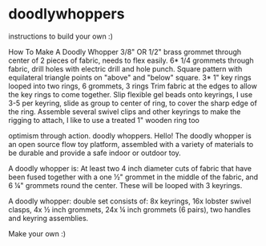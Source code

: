 # doodlywhoppers
instructions to build your own :)

How To Make A Doodly Whopper
3/8" OR 1/2" brass grommet through center of 2 pieces of fabric, needs to flex easily.
6* 1/4 grommets through fabric, drill holes with electric drill and hole punch. Square pattern with equilateral triangle points on "above" and "below" square.
3* 1" key rings looped into two rings, 6 grommets, 3 rings
Trim fabric at the edges to allow the key rings to come together.
Slip flexible gel beads onto keyrings, I use 3-5 per keyring, slide as group to center of ring, to cover the sharp edge of the ring.
Assemble several swivel clips and other keyrings to make the rigging to attach, I like to use a treated 1" wooden ring too

optimism through action. doodly whoppers.
Hello! The doodly whopper is an open source flow toy platform, assembled with a variety of materials to be durable and provide a safe indoor or outdoor toy. 

A doodly whopper is:
At least two 4 inch diameter cuts of fabric that have been fused together with a one ½" grommet in the middle of the fabric, and 6 ¼" grommets round the center. These will be looped with 3 keyrings.

A doodly whopper: double set consists of: 8x keyrings, 16x lobster swivel clasps, 4x ½ inch grommets, 24x ¼ inch grommets (6 pairs), two handles and keyring assemblies.

Make your own :)
